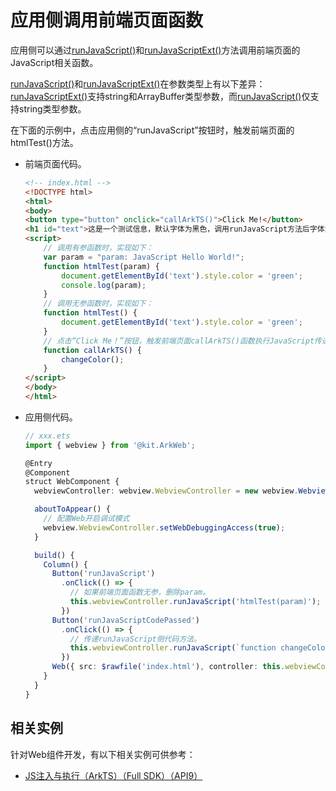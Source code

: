 # 应用侧调用前端页面函数

应用侧可以通过[runJavaScript()](../reference/apis-arkweb/js-apis-webview.md#runjavascript)和[runJavaScriptExt()](../reference/apis-arkweb/js-apis-webview.md#runjavascriptext10)方法调用前端页面的JavaScript相关函数。

[runJavaScript()](../reference/apis-arkweb/js-apis-webview.md#runjavascript)和[runJavaScriptExt()](../reference/apis-arkweb/js-apis-webview.md#runjavascriptext10)在参数类型上有以下差异：[runJavaScriptExt()](../reference/apis-arkweb/js-apis-webview.md#runjavascriptext10)支持string和ArrayBuffer类型参数，而[runJavaScript()](../reference/apis-arkweb/js-apis-webview.md#runjavascript)仅支持string类型参数。

在下面的示例中，点击应用侧的“runJavaScript”按钮时，触发前端页面的htmlTest()方法。

- 前端页面代码。

  ```html
  <!-- index.html -->
  <!DOCTYPE html>
  <html>
  <body>
  <button type="button" onclick="callArkTS()">Click Me!</button>
  <h1 id="text">这是一个测试信息，默认字体为黑色，调用runJavaScript方法后字体为绿色，调用runJavaScriptCodePassed方法后字体为红色</h1>
  <script>
      // 调用有参函数时，实现如下：
      var param = "param: JavaScript Hello World!";
      function htmlTest(param) {
          document.getElementById('text').style.color = 'green';
          console.log(param);
      }
      // 调用无参函数时，实现如下：
      function htmlTest() {
          document.getElementById('text').style.color = 'green';
      }
      // 点击“Click Me！”按钮，触发前端页面callArkTS()函数执行JavaScript传递的代码。
      function callArkTS() {
          changeColor();
      }
  </script>
  </body>
  </html>
  ```


- 应用侧代码。

  ```ts
  // xxx.ets
  import { webview } from '@kit.ArkWeb';

  @Entry
  @Component
  struct WebComponent {
    webviewController: webview.WebviewController = new webview.WebviewController();

    aboutToAppear() {
      // 配置Web开启调试模式
      webview.WebviewController.setWebDebuggingAccess(true);
    }

    build() {
      Column() {
        Button('runJavaScript')
          .onClick(() => {
            // 如果前端页面函数无参，删除param。
            this.webviewController.runJavaScript('htmlTest(param)');
          })
        Button('runJavaScriptCodePassed')
          .onClick(() => {
            // 传递runJavaScript侧代码方法。
            this.webviewController.runJavaScript(`function changeColor(){document.getElementById('text').style.color = 'red'}`);
          })
        Web({ src: $rawfile('index.html'), controller: this.webviewController })
      }
    }
  }
  ```

## 相关实例

针对Web组件开发，有以下相关实例可供参考：

- [JS注入与执行（ArkTS）（Full SDK）（API9）](https://gitee.com/openharmony/applications_app_samples/tree/master/code/BasicFeature/Web/RunJsInWeb)